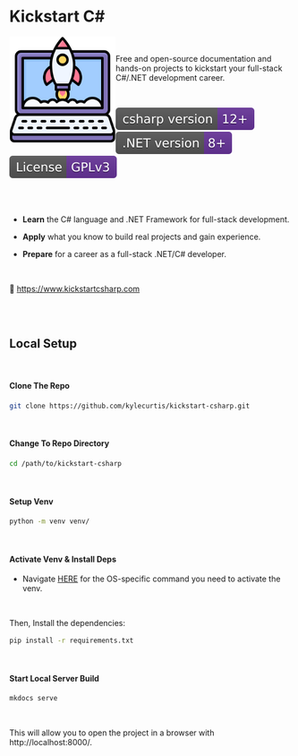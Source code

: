 # Kickstart C#

<img align="left" width="190" height="190" src="https://raw.githubusercontent.com/kylecurtis/kickstart-csharp/main/site/docs/assets/images/logo.png">

<br>

Free and open-source documentation and hands-on projects to kickstart your full-stack C#/.NET development career.

<br>

<img src="https://raw.githubusercontent.com/kylecurtis/kickstart-csharp/5906da836d32b6abe8ae22cc75550072f879c973/site/docs/assets/images/badges/CSharp-Version-12.svg"> <img src="https://raw.githubusercontent.com/kylecurtis/kickstart-csharp/5906da836d32b6abe8ae22cc75550072f879c973/site/docs/assets/images/badges/Net-Version-8.svg"> <img src="https://raw.githubusercontent.com/kylecurtis/kickstart-csharp/5906da836d32b6abe8ae22cc75550072f879c973/site/docs/assets/images/badges/License-GPLv3.svg">

<br>

<br>

- **Learn** the C# language and .NET Framework for full-stack development.

- **Apply** what you know to build real projects and gain experience.

- **Prepare** for a career as a full-stack .NET/C# developer.

<br>

🚀 https://www.kickstartcsharp.com

<br>

<br>

## Local Setup

<br>

#### Clone The Repo

```bash
git clone https://github.com/kylecurtis/kickstart-csharp.git
```

<br>

#### Change To Repo Directory

```bash
cd /path/to/kickstart-csharp
```

<br>

#### Setup Venv

```bash
python -m venv venv/
```

<br>

#### Activate Venv & Install Deps

- Navigate [HERE](https://docs.python.org/3/library/venv.html#how-venvs-work) for the OS-specific command you need to activate the venv.

<br>

Then, Install the dependencies:

```bash
pip install -r requirements.txt
```

<br>

#### Start Local Server Build

```bash
mkdocs serve
```

<br>

This will allow you to open the project in a browser with http://localhost:8000/.

<br>

<br>
